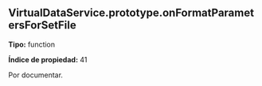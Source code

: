## VirtualDataService.prototype.onFormatParametersForSetFile

**Tipo:** function

**Índice de propiedad:** 41

Por documentar.



